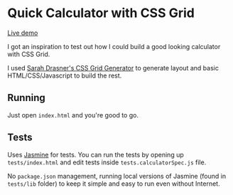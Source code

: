 # Quick Calculator with CSS Grid

[Live demo](https://hamatti.github.io/simple-calc/)

I got an inspiration to test out how I could build a good looking calculator with CSS Grid.

I used [Sarah Drasner's CSS Grid Generator](https://cssgrid-generator.netlify.com) to generate layout and basic HTML/CSS/Javascript to build the rest.

## Running

Just open `index.html` and you're good to go.

## Tests

Uses [Jasmine](https://jasmine.github.io/) for tests. You can run the tests by opening up `tests/index.html` and edit tests inside `tests.calculatorSpec.js` file.

No `package.json` management, running local versions of Jasmine (found in `tests/lib` folder) to keep it simple and easy to run even without Internet.
